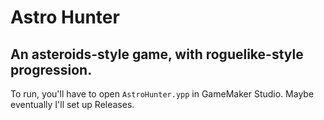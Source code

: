 # Astro Hunter
## An asteroids-style game, with roguelike-style progression.

To run, you'll have to open `AstroHunter.ypp` in GameMaker Studio. Maybe eventually I'll set up Releases.